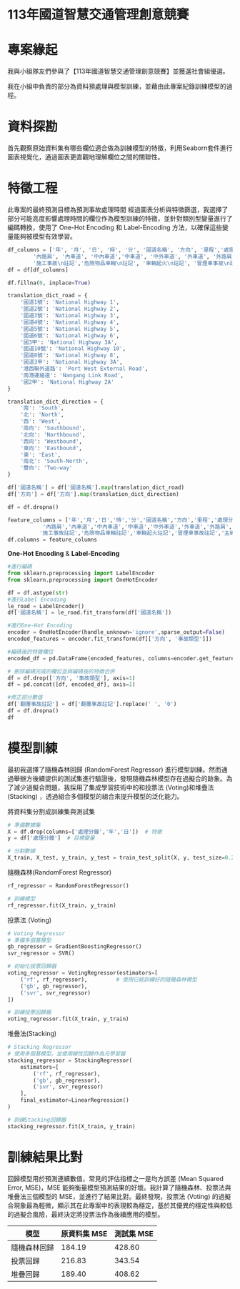 113年國道智慧交通管理創意競賽
===
# 專案緣起
我與小組隊友們參與了【113年國道智慧交通管理創意競賽】並獲選社會組優選。

我在小組中負責的部分為資料預處理與模型訓練，並藉由此專案紀錄訓練模型的過程。
# 資料探勘
首先觀察原始資料集有哪些欄位適合做為訓練模型的特徵，利用Seaborn套件進行圖表視覺化，通過圖表更直觀地理解欄位之間的關聯性。
# 特徵工程
此專案的最終預測目標為預測事故處理時間
經過圖表分析與特徵篩選，我選擇了部分可能高度影響處理時間的欄位作為模型訓練的特徵，並針對類別型變量進行了編碼轉換，使用了 One-Hot Encoding 和 Label-Encoding 方法，以確保這些變量能夠被模型有效學習。
```python
df_columns = ['年', '月', '日', '時', '分', '國道名稱', '方向', '里程','處理分鐘', '事故類型', '死亡', '受傷',
        '內路肩', '內車道', '中內車道','中車道', '中外車道', '外車道', '外路肩','匝道','翻覆事故\n註記',
        '施工事故\n註記','危險物品車輛\n註記', '車輛起火\n註記', '冒煙車事故\n註記','主線中斷\n註記','肇事車輛']
df = df[df_columns]

df.fillna(0, inplace=True)

translation_dict_road = {
    '國道1號': 'National Highway 1',
    '國道2號': 'National Highway 2',
    '國道3號': 'National Highway 3',
    '國道4號': 'National Highway 4',
    '國道5號': 'National Highway 5',
    '國道6號': 'National Highway 6',
    '國3甲': 'National Highway 3A',
    '國道10號': 'National Highway 10',
    '國道8號': 'National Highway 8',
    '國道3甲': 'National Highway 3A',
    '港西聯外道路': 'Port West External Road',
    '南港連絡道': 'Nangang Link Road',
    '國2甲': 'National Highway 2A'
}

translation_dict_direction = {
    '南': 'South',
    '北': 'North',
    '西': 'West',
    '南向': 'Southbound',
    '北向': 'Northbound',
    '西向': 'Westbound',
    '東向': 'Eastbound',
    '東': 'East',
    '南北': 'South-North',
    '雙向': 'Two-way'
}

df['國道名稱'] = df['國道名稱'].map(translation_dict_road)
df['方向'] = df['方向'].map(translation_dict_direction)

df = df.dropna()

feature_columns = ['年','月','日','時','分','國道名稱','方向','里程','處理分鐘','事故類型','死亡','受傷',
           '內路肩','內車道','中內車道','中車道','中外車道','外車道','外路肩','匝道','翻覆事故註記',
          '施工事故註記','危險物品車輛註記','車輛起火註記','冒煙車事故註記','主線中斷註記','肇事車輛']
df.columns = feature_columns
```
**One-Hot Encoding**  &   **Label-Encoding**
```python
#進行編碼
from sklearn.preprocessing import LabelEncoder
from sklearn.preprocessing import OneHotEncoder

df = df.astype(str)
#進行Label Encoding
le_road = LabelEncoder()
df['國道名稱'] = le_road.fit_transform(df['國道名稱'])

#進行One-Hot Encoding
encoder = OneHotEncoder(handle_unknown='ignore',sparse_output=False)
encoded_features = encoder.fit_transform(df[['方向', '事故類型']])

#編碼後的特徵欄位
encoded_df = pd.DataFrame(encoded_features, columns=encoder.get_feature_names_out(['方向', '事故類型']))

# 刪除編碼完成的欄位並與編碼後的特徵合併
df = df.drop(['方向', '事故類型'], axis=1)
df = pd.concat([df, encoded_df], axis=1)

#修正部分數值
df['翻覆事故註記'] = df['翻覆事故註記'].replace(' ', '0')
df = df.dropna()
df
```
# 模型訓練
最初我選擇了隨機森林回歸 (RandomForest Regressor) 進行模型訓練。然而通過舉辦方後續提供的測試集進行驗證後，發現隨機森林模型存在過擬合的跡象。為了減少過擬合問題，我採用了集成學習技術中的和投票法 (Voting)和堆疊法 (Stacking) ，透過組合多個模型的組合來提升模型的泛化能力。


將資料集分割成訓練集與測試集
```python
# 準備數據集
X = df.drop(columns=['處理分鐘','年','日'])  # 特徵
y = df['處理分鐘']  # 目標變量

# 分割數據
X_train, X_test, y_train, y_test = train_test_split(X, y, test_size=0.2, random_state=42)
```
隨機森林(RandomForest Regressor)
```python
rf_regressor = RandomForestRegressor()

# 訓練模型
rf_regressor.fit(X_train, y_train)
```
投票法 (Voting)
```python
# Voting Regressor
# 準備多個基模型
gb_regressor = GradientBoostingRegressor()
svr_regressor = SVR()

# 初始化投票回歸器
voting_regressor = VotingRegressor(estimators=[
    ('rf', rf_regressor),         # 使用已經訓練好的隨機森林模型
    ('gb', gb_regressor),
    ('svr', svr_regressor)
])

# 訓練投票回歸器
voting_regressor.fit(X_train, y_train)
```
堆疊法(Stacking)
```python
# Stacking Regressor
# 使用多個基模型，並使用線性回歸作為元學習器
stacking_regressor = StackingRegressor(
    estimators=[
        ('rf', rf_regressor),
        ('gb', gb_regressor),
        ('svr', svr_regressor)
    ],
    final_estimator=LinearRegression()
)

# 訓練Stacking回歸器
stacking_regressor.fit(X_train, y_train)
```
# 訓練結果比對
回歸模型用於預測連續數值，常見的評估指標之一是均方誤差 (Mean Squared Error, MSE)，MSE 能夠衡量模型預測結果的好壞。我計算了隨機森林、投票法與堆疊法三個模型的 MSE，並進行了結果比對。最終發現，投票法 (Voting) 的過擬合現象最為輕微，顯示其在此專案中的表現較為穩定，基於其優異的穩定性與較低的過擬合風險，最終決定將投票法作為後續應用的模型。


| 模型          | 原資料集 MSE | 測試集 MSE  |
| ------------- | ------------ | ----------- |
| 隨機森林回歸  | 184.19       | 428.60      |
| 投票回歸      | 216.83       | 343.54      |
| 堆疊回歸      | 189.40       | 408.62      |



